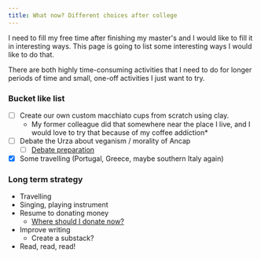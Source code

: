 ```yaml
---
title: What now? Different choices after college
---
```

I need to fill my free time after finishing my master's and I would like to fill it in interesting ways. This page is going to list some interesting ways I would like to do that.

There are both highly time-consuming activities that I need to do for longer periods of time and small, one-off activities I just want to try.

### Bucket like list

* [ ] Create our own custom macchiato cups from scratch using clay.
	* My former colleague did that somewhere near the place I live, and I would love to try that because of my coffee addiction*
* [ ] Debate the Urza about veganism / morality of Ancap
	* [ ] [Debate preparation](None)
* [x] Some travelling (Portugal, Greece, maybe southern Italy again)

### Long term strategy

* Travelling
* Singing, playing instrument
* Resume to donating money
	* [Where should I donate now?](where-should-i-donate-now.md)
* Improve writing
	* Create a substack?
* Read, read, read!

